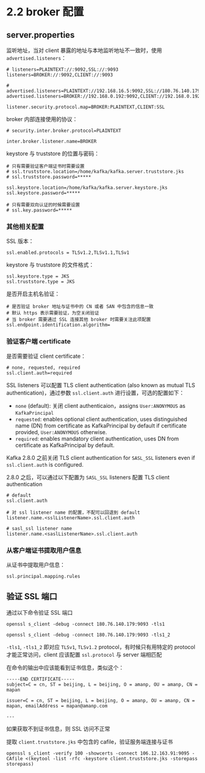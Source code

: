 # 2.2 broker 配置

## server.properties

监听地址，当对 client 暴露的地址与本地监听地址不一致时，使用 `advertised.listeners`：

``` jproperties
# listeners=PLAINTEXT://:9092,SSL://:9093
listeners=BROKER://:9092,CLIENT://:9093

# advertised.listeners=PLAINTEXT://192.168.16.5:9092,SSL://180.76.140.179:9093
advertised.listeners=BROKER://192.168.0.192:9092,CLIENT://192.168.0.192:9093

listener.security.protocol.map=BROKER:PLAINTEXT,CLIENT:SSL
```

broker 内部连接使用的协议：

``` jproperties
# security.inter.broker.protocol=PLAINTEXT

inter.broker.listener.name=BROKER
```

keystore 与 truststore 的位置与密码：

``` jproperties
# 只有需要验证客户端证书时需要设置
# ssl.truststore.location=/home/kafka/kafka.server.truststore.jks
# ssl.truststore.password=*****

ssl.keystore.location=/home/kafka/kafka.server.keystore.jks
ssl.keystore.password=*****

# 只有需要双向认证的时候需要设置
# ssl.key.password=*****
```

### 其他相关配置

SSL 版本：

``` jproperties
ssl.enabled.protocols = TLSv1.2,TLSv1.1,TLSv1
```

keystore 与 truststore 的文件格式：

``` jproperties
ssl.keystore.type = JKS
ssl.truststore.type = JKS
```

是否开启主机名验证：

``` jproperties
# 是否验证 broker 地址与证书中的 CN 或者 SAN 中包含的信息一致
# 默认 https 表示需要验证，为空关闭验证
# 当 broker 需要通过 SSL 连接其他 broker 时需要关注此项配置
ssl.endpoint.identification.algorithm=
```

### 验证客户端 certificate

是否需要验证 client certificate：

``` jproperties
# none, requested, required
ssl.client.auth=required
```

SSL listeners 可以配置 TLS client authentication (also known as mutual TLS authentication)，通过参数 `ssl.client.auth` 进行设置，可选的配置如下：

* `none` (default): 关闭 client authenticaion，assigns `User:ANONYMOUS` as `KafkaPrincipal`
* `requested`: enables optional client authentication, uses distinguished name (DN) from certificate as KafkaPrincipal by default if certificate provided,  `User:ANONYMOUS` otherwise.
* `required`: enables mandatory client authentication, uses DN from certificate as KafkaPrincipal by default.

Kafka 2.8.0 之前关闭 TLS client authentication for `SASL_SSL` listeners even if `ssl.client.auth` is configured.

2.8.0 之后，可以通过以下配置为 `SASL_SSL` listeners 配置 TLS client authentication

``` jproperties
# default
ssl.client.auth

# 对 ssl listener name 的配置，不配可以回退到 default
listener.name.<sslListenerName>.ssl.client.auth

# sasl_ssl listener name
listener.name.<saslListenerName>.ssl.client.auth
```

### 从客户端证书提取用户信息

从证书中提取用户信息：

``` jproperties
ssl.principal.mapping.rules
```

## 验证 SSL 端口

通过以下命令验证 SSL 端口

    openssl s_client -debug -connect 180.76.140.179:9093 -tls1

    openssl s_client -debug -connect 180.76.140.179:9093 -tls1_2

`-tls1`, `-tls1_2` 即对应 `TLSv1`, `TLSv1.2` protocol，有时候只有用特定的 protocol 才能正常访问，client 应该配置 `ssl.protocol` 与 server 端相匹配

在命令的输出中应该能看到证书信息，类似这个：

    -----END CERTIFICATE-----
    subject=C = cn, ST = beijing, L = beijing, O = amanp, OU = amanp, CN = mapan

    issuer=C = cn, ST = beijing, L = beijing, O = amanp, OU = amanp, CN = mapan, emailAddress = mapan@amanp.com

    ---

如果获取不到证书信息，则 SSL 访问不正常

提取 `client.truststore.jks` 中包含的 cafile，验证服务端连接与证书

    openssl s_client -verify 100 -showcerts -connect 106.12.163.91:9095 -CAfile <(keytool -list -rfc -keystore client.truststore.jks -storepass storepass)
